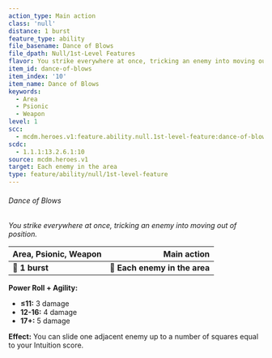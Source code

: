 ```yaml
---
action_type: Main action
class: 'null'
distance: 1 burst
feature_type: ability
file_basename: Dance of Blows
file_dpath: Null/1st-Level Features
flavor: You strike everywhere at once, tricking an enemy into moving out of position.
item_id: dance-of-blows
item_index: '10'
item_name: Dance of Blows
keywords:
  - Area
  - Psionic
  - Weapon
level: 1
scc:
  - mcdm.heroes.v1:feature.ability.null.1st-level-feature:dance-of-blows
scdc:
  - 1.1.1:13.2.6.1:10
source: mcdm.heroes.v1
target: Each enemy in the area
type: feature/ability/null/1st-level-feature
---
```


###### Dance of Blows

*You strike everywhere at once, tricking an enemy into moving out of position.*

| **Area, Psionic, Weapon** |               **Main action** |
| ------------------------- | ----------------------------: |
| **📏 1 burst**            | **🎯 Each enemy in the area** |

**Power Roll + Agility:**

- **≤11:** 3 damage
- **12-16:** 4 damage
- **17+:** 5 damage

**Effect:** You can slide one adjacent enemy up to a number of squares equal to your Intuition score.
